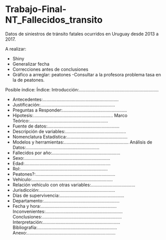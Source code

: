 # Trabajo-Final-NT_Fallecidos_transito
Datos de siniestros de tránsito fatales ocurridos en Uruguay desde 2013 a 2017.

A realizar:

- Shiny
- Generalizar fecha
- Correcciones antes de conclusiones
- Gráfico a arreglar: peatones 
-Consultar a la profesora problema tasa en la de peatones.

Posible índice:
 Índice:
Introducción:...............................................................
 - Antecedentes:............................................................
 - Justificación:...........................................................
 - Preguntas a Responder:...................................................
 - Hipotesis:............................................................... 
Marco Teórico:..............................................................
 - Fuente de datos:.........................................................
 - Descripción de variables:................................................
 - Nomenclatura Estadística:................................................
 - Modelos y herramientas:...................................................
Análisis de Datos:..........................................................
 - Fallecidos por año:......................................................
 - Sexo:.................................................................... 
 - Edad:....................................................................
 - Rol:.....................................................................
 - Peatones?:............................................................... 
 - Vehículo:................................................................
 - Relación vehículo con otras variables:...................................
 - Jurisdicción:............................................................
 - Días de supervivencia:...................................................
 - Departamento:............................................................
 - Fecha y hora:............................................................ 
Inconvenientes:.............................................................
Conclusiones:...............................................................
Interpretación:.............................................................
Bibliografía:...............................................................
Anexo:......................................................................

